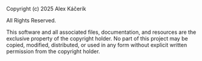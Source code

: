 Copyright (c) 2025 Alex Káčerík

All Rights Reserved.

This software and all associated files, documentation, and resources are the exclusive property of the copyright holder.
No part of this project may be copied, modified, distributed, or used in any form without explicit written permission from the copyright holder.

